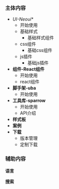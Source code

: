 ### 主体内容

* *UI-Neoui**
  * 开始使用
  * 基础样式
    * 基础样式组件
  * css组件
    * 基础css组件
  * js插件
    * 基础js插件
* **组件-React组件**
  * 开始使用
  * react组件
* **脚手架-uba**
  * 开始使用
* **工具库-sparrow**
  * 开始使用
  * API介绍
* **样式板**
* **案例**
* **下载**
  * 版本管理
  * 定制下载



### 辅助内容

**语言**

**搜索**




